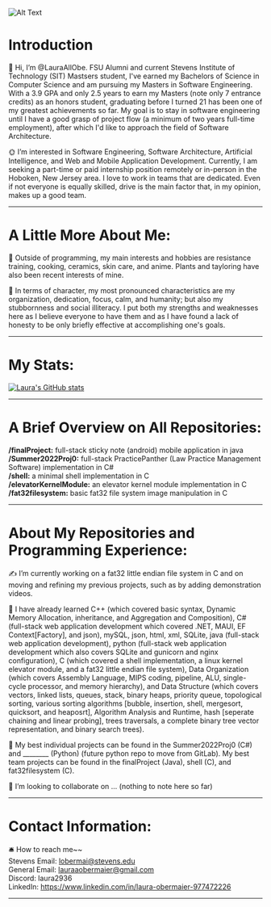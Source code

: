 ![Alt Text](https://github.com/LauraAllObe/1311416_eb367.gif)

# Introduction
🫡 Hi, I’m @LauraAllObe. FSU Alumni and current Stevens Institute of Technology (SIT) Mastsers student, I've earned my 
Bachelors of Science in Computer Science and am pursuing my Masters in Software Engineering. With a 3.9 GPA and only 
2.5 years to earn my Masters (note only 7 entrance credits) as an honors student, graduating before I turned 21 has been
one of my greatest achievements so far. My goal is to stay in software engineering until I have a good grasp of project 
flow (a minimum of two years full-time employment), after which I'd like to approach the field of Software Architecture.

🌞 I’m interested in Software Engineering, Software Architecture, Artificial Intelligence, and Web and Mobile Application
Development. Currently, I am seeking a part-time or paid internship position remotely or in-person in the Hoboken, 
New Jersey area. I love to work in teams that are dedicated. Even if not everyone is equally skilled, drive is the main 
factor that, in my opinion, makes up a good team.
___
# A Little More About Me:
🧸 Outside of programming, my main interests and hobbies are resistance training, cooking, ceramics, skin care, and 
anime. Plants and tayloring have also been recent interests of mine. 

🍯 In terms of character, my most pronounced characteristics are my organization, dedication, focus, calm, and humanity;
but also my stubbornness and social illiteracy. I put both my strengths and weaknesses here as I believe everyone to have
them and as I have found a lack of honesty to be only briefly effective at accomplishing one's goals.
___
# My Stats:
[![Laura's GitHub stats](https://github-readme-stats.vercel.app/api?username=LauraAllObe&theme=rose)](https://github.com/anuraghazra/github-readme-stats)
___
# A Brief Overview on All Repositories:
**/finalProject:** full-stack sticky note (android) mobile application in java  
**/Summer2022Proj0:** full-stack PracticePanther (Law Practice Management Software) implementation in C#  
**/shell:** a minimal shell implementation in C  
**/elevatorKernelModule:** an elevator kernel module implementation in C  
**/fat32filesystem:** basic fat32 file system image manipulation in C  
___ 
# About My Repositories and Programming Experience:
✍️ I’m currently working on a fat32 little endian file system in C and on moving and refining my previous projects, 
such as by adding demonstration videos.

📒 I have already learned C++ (which covered basic syntax, Dynamic Memory Allocation, inheritance, and Aggregation and 
Composition), C# (full-stack web application development which covered .NET, MAUI, EF Context[Factory], and json), mySQL, 
json, html, xml, SQLite, java (full-stack web application development), python (full-stack web application development 
which also covers SQLite and gunicorn and nginx configuration), C (which covered a shell implementation, a linux kernel 
elevator module, and a fat32 little endian file system), Data Organization (which covers Assembly Language, MIPS coding, 
pipeline, ALU, single-cycle processor, and memory hierarchy), and Data Structure (which covers vectors, linked lists, 
queues, stack, binary heaps, priority queue, topological sorting, various sorting algorithms [bubble, insertion, shell, 
mergesort, quicksort, and heaposrt], Algorithm Analysis and Runtime, hash [seperate chaining and linear probing], trees 
traversals, a complete binary tree vector representation, and binary search trees).

📜 My best individual projects can be found in the Summer2022Proj0 (C#) and ________ (Python) (future python repo to move 
from GitLab). My best team projects can be found in the finalProject (Java), shell (C), and fat32filesystem (C).

🤝 I’m looking to collaborate on ... (nothing to note here so far)
___
# Contact Information:
🛎️ How to reach me~~  
Stevens Email: lobermai@stevens.edu  
General Email: lauraaobermaier@gmail.com  
Discord: laura2936  
LinkedIn: https://www.linkedin.com/in/laura-obermaier-977472226  
___
